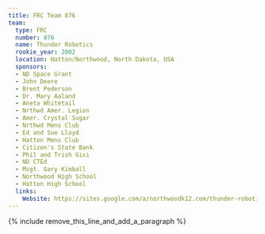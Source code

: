 ```yaml
---
title: FRC Team 876
team:
  type: FRC
  number: 876
  name: Thunder Robotics
  rookie_year: 2002
  location: Hatton/Northwood, North Dakota, USA
  sponsors:
  - ND Space Grant
  - John Deere
  - Brent Pederson
  - Dr. Mary Aaland
  - Aneta Whitetail
  - Nrthwd Amer. Legion
  - Amer. Crystal Sugar
  - Nrthwd Mens Club
  - Ed and Sue Lloyd
  - Hatton Mens Club
  - Citizen's State Bank
  - Phil and Trish Gisi
  - ND CTEd
  - Msgt. Gary Kimball
  - Northwood High School
  - Hatton High School
  links:
    Website: https://sites.google.com/a/northwoodk12.com/thunder-robotic/home
---
```


{% include remove_this_line_and_add_a_paragraph %}